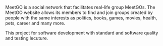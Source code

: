 MeetGO is a social network that facilitates real-life group MeetGOs. The MeetGO website allows its members to find and join groups created by people with the same interests as politics, books, games, movies, health, pets, career and many more.

This project for software development with standard and software quality and testing lecuture.